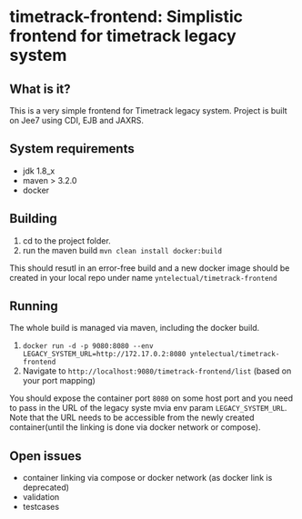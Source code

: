 timetrack-frontend: Simplistic frontend for timetrack legacy system
========================

What is it?
-----------

This is a very simple frontend for Timetrack legacy system. Project is built on Jee7 using CDI, EJB and JAXRS. 


System requirements
-------------------

* jdk 1.8_x
* maven > 3.2.0
* docker

 
Building
---------------

1. cd to the project folder.
2. run the maven build
    ```mvn clean install docker:build```

This should resutl in an error-free build and a new docker image should be created in your local repo under name ```yntelectual/timetrack-frontend```

Running
-------
The whole build is managed via maven, including the docker build.

1. ```docker run -d -p 9080:8080 --env LEGACY_SYSTEM_URL=http://172.17.0.2:8080 yntelectual/timetrack-frontend```
2. Navigate to ```http://localhost:9080/timetrack-frontend/list``` (based on your port mapping) 

You should expose the container port ```8080``` on some host port and you need to pass in the URL of the legacy syste mvia env param ```LEGACY_SYSTEM_URL```.
Note that the URL needs to be accessible from the newly created container(until the linking is done via docker network or compose).   


Open issues
-----------
* container linking via compose or docker network (as docker link is deprecated)
* validation
* testcases

        

